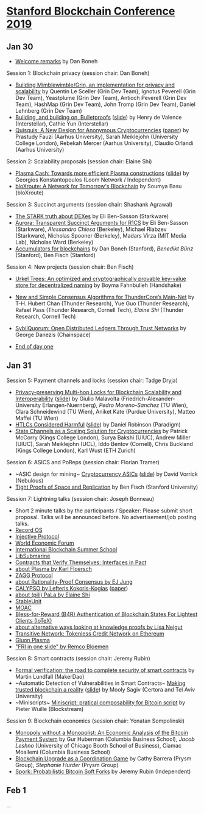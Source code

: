 # [Stanford Blockchain Conference 2019](https://cyber.stanford.edu/sbc19)

## Jan 30

* [Welcome remarks](https://www.youtube.com/watch?v=XckwEw8FyEA&t=12) by Dan Boneh

Session 1: Blockchain privacy (session chair: Dan Boneh)
* [Building Mimblewimble/Grin, an implementation for privacy and scalability](https://www.youtube.com/watch?v=XckwEw8FyEA&t=626) by Quentin Le Sceller (Grin Dev Team), Ignotus Peverell (Grin Dev Team), Yeastplume (Grin Dev Team), Antioch Peverell (Grin Dev Team), HashMap (Grin Dev Team), John Tromp (Grin Dev Team), Daniel Lehnberg (Grin Dev Team)
* [Building, and building on, Bulletproofs](https://www.youtube.com/watch?v=XckwEw8FyEA&t=2055) ([slide](https://cyber.stanford.edu/sites/default/files/bulletproofs_sbc19.pdf)) by Henry de Valence (Interstellar), Cathie Yun (Interstellar)
* [Quisquis: A New Design for Anonymous Cryptocurrencies](https://www.youtube.com/watch?v=XckwEw8FyEA&t=3967) ([paper](https://eprint.iacr.org/2018/990)) by Prastudy Fauzi (Aarhus University), Sarah Meiklejohn (University College London), Rebekah Mercer (Aarhus University), Claudio Orlandi (Aarhus University)

Session 2: Scalability proposals (session chair: Elaine Shi)
* [Plasma Cash: Towards more efficient Plasma constructions](https://youtu.be/XckwEw8FyEA?t=7816) ([slide](https://cyber.stanford.edu/sites/default/files/plasma_stanford.pdf)) by Georgios Konstantopoulos (Loom Network / Independent)
* [bloXroute: A Network for Tomorrow's Blockchain](https://youtu.be/XckwEw8FyEA?t=9360) by Soumya Basu (bloXroute)

Session 3: Succinct arguments (session chair: Shashank Agrawal)
* [The STARK truth about DEXes](https://youtu.be/XckwEw8FyEA?t=16775) by Eli Ben-Sasson (Starkware)
* [Aurora: Transparent Succinct Arguments for R1CS](https://youtu.be/XckwEw8FyEA?t=18653) by Eli Ben-Sasson (Starkware), *Alessandro Chiesa* (Berkeley), Michael Riabzev (Starkware), Nicholas Spooner (Berkeley), Madars Virza (MIT Media Lab), Nicholas Ward (Berkeley)
* [Accumulators for blockchains](https://youtu.be/XckwEw8FyEA?t=20295) by Dan Boneh (Stanford), *Benedikt Bünz* (Stanford), Ben Fisch (Stanford)

Session 4: New projects (session chair: Ben Fisch)
* [Urkel Trees: An optimized and cryptographically provable key-value store for decentralized naming](https://youtu.be/XckwEw8FyEA?t=24499) by Boyma Fahnbulleh (Handshake)
* [New and Simple Consensus Algorithms for ThunderCore’s Main-Net](https://youtu.be/XckwEw8FyEA?t=26326) by T-H. Hubert Chan (Thunder Research), Yue Guo (Thunder Research), Rafael Pass (Thunder Research, Cornell Tech), *Elaine Shi* (Thunder Research, Cornell Tech)
* [SybilQuorum: Open Distributed Ledgers Through Trust Networks](https://youtu.be/XckwEw8FyEA?t=28132) by George Danezis (Chainspace)

* [End of day one](https://www.youtube.com/watch?v=XckwEw8FyEA&t=29342)

## Jan 31

Session 5: Payment channels and locks (session chair: Tadge Dryja)
* [Privacy-preserving Multi-hop Locks for Blockchain Scalability and Interoperability](https://www.youtube.com/watch?v=sQOfnsW6PTY&t=819) ([slide](https://eprint.iacr.org/2018/472.pdf)) by Giulio Malavolta (Friedrich-Alexander-University Erlangen-Nuernberg), *Pedro Moreno-Sanchez* (TU Wien), Clara Schneidewind (TU Wien), Aniket Kate (Purdue University), Matteo Maffei (TU Wien)
* [HTLCs Considered Harmful](https://www.youtube.com/watch?v=sQOfnsW6PTY&t=2740) ([slide](https://cyber.stanford.edu/sites/default/files/htlcs_considered_harmful.pdf)) by Daniel Robinson (Paradigm)
* [State Channels as a Scaling Solution for Cryptocurrencies](https://www.youtube.com/watch?v=sQOfnsW6PTY&t=4568) by Patrick McCorry (Kings College London), Surya Bakshi (UIUC), Andrew Miller (UIUC), Sarah Meiklejohn (UCL), Iddo Bentov (Cornell), Chris Buckland (Kings College London), Karl Wust (ETH Zurich)

Session 6: ASICS and PoReps (session chair: Florian Tramer)
* ~ASIC design for mining~ [Cryptocurrency ASICs](https://www.youtube.com/watch?v=sQOfnsW6PTY&t=7841) ([slide](https://cyber.stanford.edu/sites/default/files/vorick_presentation.pdf)) by David Vorrick (Nebulous)
* [Tight Proofs of Space and Replication](https://www.youtube.com/watch?v=sQOfnsW6PTY&t=9728) by Ben Fisch (Stanford University)

Session 7: Lightning talks (session chair: Joseph Bonneau)
* Short 2 minute talks by the participants / Speaker: Please submit short proposal. Talks will be announced before. No advertisement/job posting talks.
 * [Record OS](https://www.youtube.com/watch?v=sQOfnsW6PTY&t=12148)
 * [Injective Protocol](https://www.youtube.com/watch?v=sQOfnsW6PTY&t=12307)
 * [World Economic Forum](https://www.youtube.com/watch?v=sQOfnsW6PTY&t=12419)
 * [International Blockchain Summer School](https://www.youtube.com/watch?v=sQOfnsW6PTY&t=12533)
 * [LibSubmarine](https://www.youtube.com/watch?v=sQOfnsW6PTY&t=12663)
 * [Contracts that Verify Themselves: Interfaces in Pact](https://www.youtube.com/watch?v=sQOfnsW6PTY&t=12755)
 * [about Plasma by Karl Floersch](https://www.youtube.com/watch?v=sQOfnsW6PTY&t=12954)
 * [ZAGG Protocol](https://www.youtube.com/watch?v=sQOfnsW6PTY&t=13089)
 * [about Rationality-Proof Consensus by EJ Jung](https://www.youtube.com/watch?v=sQOfnsW6PTY&t=13199)
 * [CALYPSO by Lefteris Kokoris-Kogias](https://www.youtube.com/watch?v=sQOfnsW6PTY&t=13393) ([paper](https://eprint.iacr.org/2018/209))
 * [about (pili) PaLa by Elaine Shi](https://www.youtube.com/watch?v=sQOfnsW6PTY&t=13528)
 * [StableUnit](https://www.youtube.com/watch?v=sQOfnsW6PTY&t=13661)
 * [MOAC](https://www.youtube.com/watch?v=sQOfnsW6PTY&t=13814)
 * [Bless-for-Reward (B4R) Authentication of Blockchain States For Lightest Clients (IoTeX)](https://www.youtube.com/watch?v=sQOfnsW6PTY&t=13962)
 * [about alternative ways looking at knowledge proofs by Lisa Neigut](https://www.youtube.com/watch?v=sQOfnsW6PTY&t=14111)
 * [Transitive Network: Tokenless Credit Network on Ethereum](https://www.youtube.com/watch?v=sQOfnsW6PTY&t=14246)
 * [Gluon Plasma](https://www.youtube.com/watch?v=sQOfnsW6PTY&t=14401)
 * ["FRI in one slide" by Remco Bloemen](https://www.youtube.com/watch?v=sQOfnsW6PTY&t=14526)

Session 8: Smart contracts (session chair: Jeremy Rubin)
* [Formal verification: the road to complete security of smart contracts](https://www.youtube.com/watch?v=sQOfnsW6PTY&t=18857) by Martin Lundfall (MakerDao)
* ~Automatic Detection of Vulnerabilities in Smart Contracts~ [Making trusted blockchain a reality](https://www.youtube.com/watch?v=sQOfnsW6PTY&t=20851) ([slide](https://cyber.stanford.edu/sites/default/files/certora_stanfordblockchainjan31_1.pptx)) by Mooly Sagiv (Certora and Tel Aviv University)
* ~Miniscripts~ [Miniscript: pratical composability for Bitcoin script](https://www.youtube.com/watch?v=sQOfnsW6PTY&t=22583) by Pieter Wuille (Blockstream)

Session 9: Blockchain economics (session chair: Yonatan Sompolinski)
* [Monopoly without a Monopolist: An Economic Analysis of the Bitcoin Payment System](https://www.youtube.com/watch?v=sQOfnsW6PTY&t=26144) by Gur Huberman (Columbia Business School), *Jacob Leshno* (University of Chicago Booth School of Business), Ciamac Moallemi (Columbia Business School)
* [Blockchain Upgrade as a Coordination Game](https://www.youtube.com/watch?v=sQOfnsW6PTY&t=28170) by Cathy Barrera (Prysm Group), *Stephanie Hurder* (Prysm Group)
* [Spork: Probabilistic Bitcoin Soft Forks](https://www.youtube.com/watch?v=sQOfnsW6PTY&t=29817) by Jeremy Rubin (Independent)

## Feb 1

...


